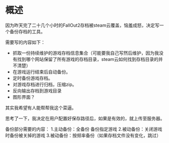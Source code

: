 # 概述

因为昨天完了二十几个小时的FallOut2存档被steam云覆盖，恼羞成怒，决定写一个备份存档的工具。

需要写的内容如下：

- 抓取一份持续维护的游戏存档信息集合（可能要我自己写然后维护，因为我没有找到哪个网站保留了所有游戏的存档目录，steam云如何找到存档目录的并不清楚）
- 在游戏运行结束后自动备份。
- 定时备份游戏存档。
- 对游戏存档进行归档，压缩zip。
- 反向输出存档到游戏目录
- 图形界面？

其实我希望有人能帮帮我这个菜逼。

思考了一下，我决定在用户配置好保存路径后，如果是有效的，就上传至服务器。

备份部分需要的内容：
1.主动备份：全备份 备份指定游戏
2.被动备份：关闭游戏时备份被关掉的游戏
3.被动备份：按频率备份（如果存档文件没有变化，跳过）

